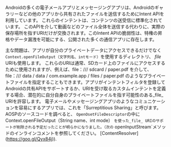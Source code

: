 
Androidの多くの電子メールアプリとメッセージングアプリは、Androidのギャラリーなどの他のアプリから共有されたファイルを送信するためにIntent APIを利用しています。
これらのインテントは、コンテンツの送受信に標準化されています。
このAPIを介して動画などのファイル全体を送信する代わりに、実際の保存場所を指すURIだけが交換されます。このIntent APIの脆弱性は、特権の昇格やデータ漏洩を可能にする、公開された多くの通信アプリに存在します。

主な問題は、アプリが自分のプライベートデータにアクセスできるだけでなく
`Context.openFileOutput（文字列名、intモード）`を使用するディレクトリ、
_file_ URIも使用します。
これらのURIは通常、SDカード上のファイルにアクセスするために使用されますが、例えば、file：/// sdcard / paper.pdf を介して、file：/// data / data / com.example.app / files / paper.pdf のようなプライベートファイルを指定することもできます。アプリがインテントフィルタを登録してAndroidの共有APIをサポートするか、URIを受け取るカスタムインテントを定義する場合、潜在的に自分自身のプライベートファイルを指す可能性のある_file_ URIを許容します。
電子メールやメッセージングアプリのようなコミュニケーションを容易にするアプリでは、これを「Surreptitious Sharing」と呼びます。
AOSPのソースコードを調べると、 `OpenOsetFileDescriptor`の中にContext.openFileOutput（String name、int mode） `を使った_file_ URIのサポートが削除される予定だったことが明らかになりました。（次の` openInputStream`メソッドのインラインコメントを参照してください。
[ContentResolver]
(https://goo.gl/Qyx84j)).

